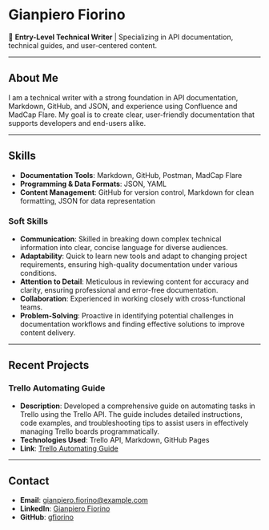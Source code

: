 # Gianpiero Fiorino

👋 **Entry-Level Technical Writer** | Specializing in API documentation, technical guides, and user-centered content.

---

## About Me

I am a technical writer with a strong foundation in API documentation, Markdown, GitHub, and JSON, and experience using Confluence and MadCap Flare. My goal is to create clear, user-friendly documentation that supports developers and end-users alike.

---

## Skills

- **Documentation Tools**: Markdown, GitHub, Postman, MadCap Flare
- **Programming & Data Formats**: JSON, YAML
- **Content Management**: GitHub for version control, Markdown for clean formatting, JSON for data representation

### Soft Skills

- **Communication**: Skilled in breaking down complex technical information into clear, concise language for diverse audiences.
- **Adaptability**: Quick to learn new tools and adapt to changing project requirements, ensuring high-quality documentation under various conditions.
- **Attention to Detail**: Meticulous in reviewing content for accuracy and clarity, ensuring professional and error-free documentation.
- **Collaboration**: Experienced in working closely with cross-functional teams.
- **Problem-Solving**: Proactive in identifying potential challenges in documentation workflows and finding effective solutions to improve content delivery.

---

## Recent Projects

### Trello Automating Guide

- **Description**: Developed a comprehensive guide on automating tasks in Trello using the Trello API. The guide includes detailed instructions, code examples, and troubleshooting tips to assist users in effectively managing Trello boards programmatically.
- **Technologies Used**: Trello API, Markdown, GitHub Pages
- **Link**: [Trello Automating Guide](https://gfiorino.github.io/Trello_Automating_Guide/)

---

## Contact

- **Email**: [gianpiero.fiorino@example.com](mailto:gianpierofiorino@icloud.com)
- **LinkedIn**: [Gianpiero Fiorino](https://www.linkedin.com/in/gianpierofiorino/)
- **GitHub**: [gfiorino](https://github.com/gfiorino)
